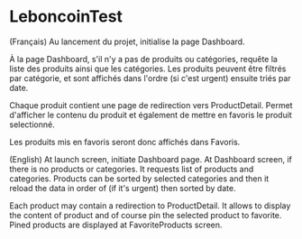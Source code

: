 # LeboncoinTest

(Français)
Au lancement du projet, initialise la page Dashboard.

À la page Dashboard, s'il n'y a pas de produits ou catégories, requête la liste des produits ainsi que les catégories.
Les produits peuvent être filtrés par catégorie, et sont affichés dans l'ordre (si c'est urgent) ensuite triés par date.

Chaque produit contient une page de redirection vers ProductDetail. Permet d'afficher le contenu du produit et également de mettre en favoris le produit selectionné.

Les produits mis en favoris seront donc affichés dans Favoris.

(English)
At launch screen, initiate Dashboard page.
At Dashboard screen, if there is no products or categories. It requests list of products and categories.
Products can be sorted by selected categories and then it reload the data in order of (if it's urgent) then sorted by date.

Each product may contain a redirection to ProductDetail. It allows to display the content of product and of course pin the selected product to favorite.
Pined products are displayed at FavoriteProducts screen.
